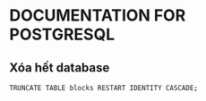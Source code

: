 # DOCUMENTATION FOR POSTGRESQL

## Xóa hết database

```bash
TRUNCATE TABLE blocks RESTART IDENTITY CASCADE;
```
